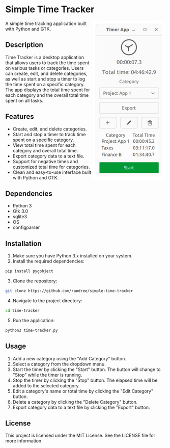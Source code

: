 # Simple Time Tracker
<img src="images/screenshot1.png" alt="Simple Time Tracker Screenshot" align="right" height="500px">
A simple time tracking application built with Python and GTK.

## Description
Time Tracker is a desktop application that allows users to track the time spent on various tasks or categories. Users can create, edit, and delete categories, as well as start and stop a timer to log the time spent on a specific category. The app displays the total time spent for each category and the overall total time spent on all tasks.

## Features
* Create, edit, and delete categories.
* Start and stop a timer to track time spent on a specific category.
* View total time spent for each category and overall total time.
* Export category data to a text file.
* Support for negative times and customized total time for categories.
* Clean and easy-to-use interface built with Python and GTK.

## Dependencies
* Python 3
* Gtk 3.0
* sqlite3
* OS
* configparser

## Installation
1. Make sure you have Python 3.x installed on your system.
2. Install the required dependencies: 
```bash
pip install pygobject
```
3. Clone the repository:
```bash
git clone https://github.com/randree/simple-time-tracker
```
4. Navigate to the project directory:
```bash
cd time-tracker
```
5. Run the application:
```bash
python3 time-tracker.py
```
## Usage
1. Add a new category using the "Add Category" button.
2. Select a category from the dropdown menu.
3. Start the timer by clicking the "Start" button. The button will change to "Stop" while the timer is running.
4. Stop the timer by clicking the "Stop" button. The elapsed time will be added to the selected category.
5. Edit a category's name or total time by clicking the "Edit Category" button.
6. Delete a category by clicking the "Delete Category" button.
7. Export category data to a text file by clicking the "Export" button.

## License
This project is licensed under the MIT License. See the LICENSE file for more information.
